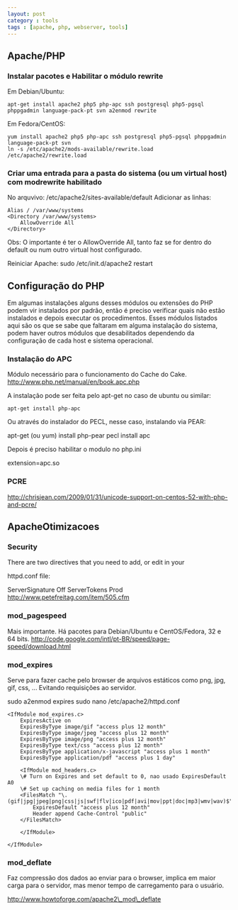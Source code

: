```yaml
---
layout: post
category : tools
tags : [apache, php, webserver, tools]
---
```


## Apache/PHP

### Instalar pacotes e Habilitar o módulo rewrite

Em Debian/Ubuntu:

    apt-get install apache2 php5 php-apc ssh postgresql php5-pgsql phppgadmin language-pack-pt svn a2enmod rewrite 
    
Em Fedora/CentOS:

    yum install apache2 php5 php-apc ssh postgresql php5-pgsql phppgadmin language-pack-pt svn 
    ln -s /etc/apache2/mods-available/rewrite.load
    /etc/apache2/rewrite.load

### Criar uma entrada para a pasta do sistema (ou um virtual host) com modrewrite habilitado

No arquvivo: /etc/apache2/sites-available/default 
Adicionar as linhas:

	Alias / /var/www/systems 
	<Directory /var/www/systems>
		AllowOverride All
	</Directory> 
    
Obs: O importante é ter o AllowOverride All, tanto faz se for dentro do default ou num outro virtual host configurado.

Reiniciar Apache: 
    sudo /etc/init.d/apache2 restart

## Configuração do PHP

Em algumas instalações alguns desses módulos ou extensões do PHP podem vir instalados por padrão, então é preciso verificar quais não estão instalados e depois executar os procedimentos. Esses módulos listados aqui são os que se sabe que faltaram em alguma instalação do sistema, podem haver outros módulos que desabilitados dependendo da configuração de cada host e sistema operacional.

### Instalação do APC

Módulo necessário para o funcionamento do Cache do Cake.
http://www.php.net/manual/en/book.apc.php

A instalação pode ser feita pelo apt-get no caso de ubuntu ou similar:

    apt-get install php-apc 

Ou através do instalador do PECL, nesse caso, instalando via PEAR:

apt-get (ou yum) install php-pear 
pecl install apc 

Depois é preciso habilitar o modulo no php.ini

extension=apc.so

### PCRE

http://chrisjean.com/2009/01/31/unicode-support-on-centos-52-with-php-and-pcre/

## ApacheOtimizacoes

### Security

There are two directives that you need to add, or edit in your

httpd.conf file:

ServerSignature Off ServerTokens Prod
http://www.petefreitag.com/item/505.cfm

### mod\_pagespeed

Mais importante. Há pacotes para Debian/Ubuntu e CentOS/Fedora, 32 e 64
bits. http://code.google.com/intl/pt-BR/speed/page-speed/download.html

### mod\_expires

Serve para fazer cache pelo browser de arquivos estáticos como png, jpg, gif, css, ... Evitando requisições ao servidor.

sudo a2enmod expires sudo nano /etc/apache2/httpd.conf

    <IfModule mod_expires.c>
        ExpiresActive on 
        ExpiresByType image/gif "access plus 12 month" 
        ExpiresByType image/jpeg "access plus 12 month"
        ExpiresByType image/png "access plus 12 month" 
        ExpiresByType text/css "access plus 12 month" 
        ExpiresByType application/x-javascript "access plus 1 month" 
        ExpiresByType application/pdf "access plus 1 day"

        <IfModule mod_headers.c> 
        \# Turn on Expires and set default to 0, nao usado ExpiresDefault A0 
        \# Set up caching on media files for 1 month
        <FilesMatch "\.(gif|jpg|jpeg|png|css|js|swf|flv|ico|pdf|avi|mov|ppt|doc|mp3|wmv|wav)$">
            ExpiresDefault "access plus 12 month" 
            Header append Cache-Control "public" 
        </FilesMatch>

        </IfModule>

    </IfModule>

### mod\_deflate

Faz compressão dos dados ao enviar para o browser, implica em maior carga para o servidor, mas menor tempo de carregamento para o usuário.

http://www.howtoforge.com/apache2\_mod\_deflate
